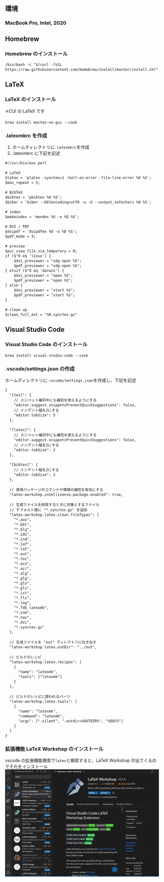 ## 環境

### MacBook Pro, Intel, 2020

## Homebrew

### Homebrew のインストール

```
/bin/bash -c "$(curl -fsSL https://raw.githubusercontent.com/Homebrew/install/master/install.sh)"
```

## LaTeX

### LaTeX のインストール

✳️CUI の LaTeX です

```
brew install mactex-no-gui --cask
```

### .latexmkrc を作成

1. ホームディレクトリに`.latexmkrc`を作成
2. .latexmkrc に下記を記述

```
#!/usr/bin/env perl

# LaTeX
$latex = 'platex -synctex=1 -halt-on-error -file-line-error %O %S';
$max_repeat = 5;

# BibTeX
$bibtex = 'pbibtex %O %S';
$biber = 'biber --bblencoding=utf8 -u -U --output_safechars %O %S';

# index
$makeindex = 'mendex %O -o %D %S';

# DVI / PDF
$dvipdf = 'dvipdfmx %O -o %D %S';
$pdf_mode = 3;

# preview
$pvc_view_file_via_temporary = 0;
if ($^O eq 'linux') {
    $dvi_previewer = "xdg-open %S";
    $pdf_previewer = "xdg-open %S";
} elsif ($^O eq 'darwin') {
    $dvi_previewer = "open %S";
    $pdf_previewer = "open %S";
} else {
    $dvi_previewer = "start %S";
    $pdf_previewer = "start %S";
}

# clean up
$clean_full_ext = "%R.synctex.gz"
```

## Visual Studio Code

### Visual Studio Code のインストール

```
brew install visual-studio-code --cask
```

### .vscode/settings.json の作成

ホームディレクトリに`.vscode/settings.json`を作成し、下記を記述

```
{
  "[tex]": {
    // スニペット補完中にも補完を使えるようにする
    "editor.suggest.snippetsPreventQuickSuggestions": false,
    // インデント幅を2にする
    "editor.tabSize": 5
  },

  "[latex]": {
    // スニペット補完中にも補完を使えるようにする
    "editor.suggest.snippetsPreventQuickSuggestions": false,
    // インデント幅を2にする
    "editor.tabSize": 2
  },

  "[bibtex]": {
    // インデント幅を2にする
    "editor.tabSize": 2
  },

  // 使用パッケージのコマンドや環境の補完を有効にする
  "latex-workshop.intellisense.package.enabled": true,

  // 生成ファイルを削除するときに対象とするファイル
  // デフォルト値に "*.synctex.gz" を追加
  "latex-workshop.latex.clean.fileTypes": [
    "*.aux",
    "*.bbl",
    "*.blg",
    "*.idx",
    "*.ind",
    "*.lof",
    "*.lot",
    "*.out",
    "*.toc",
    "*.acn",
    "*.acr",
    "*.alg",
    "*.glg",
    "*.glo",
    "*.gls",
    "*.ist",
    "*.fls",
    "*.log",
    "*.fdb_latexmk",
    "*.snm",
    "*.nav",
    "*.dvi",
    "*.synctex.gz"
  ],

  // 生成ファイルを "out" ディレクトリに吐き出す
  "latex-workshop.latex.outDir": "../out",

  // ビルドのレシピ
  "latex-workshop.latex.recipes": [
    {
      "name": "latexmk",
      "tools": ["latexmk"]
    }
  ],

  // ビルドのレシピに使われるパーツ
  "latex-workshop.latex.tools": [
    {
      "name": "latexmk",
      "command": "latexmk",
      "args": ["-silent", "-outdir=%OUTDIR%", "%DOC%"]
    }
  ]
}

```

### 拡張機能 LaTeX Workshop のインストール

vscode の拡張機能検索で`latex`と検索すると、LaTeX Workshop が出てくるのでそれをインストール
![latex workshop](latex_workshop.png)
